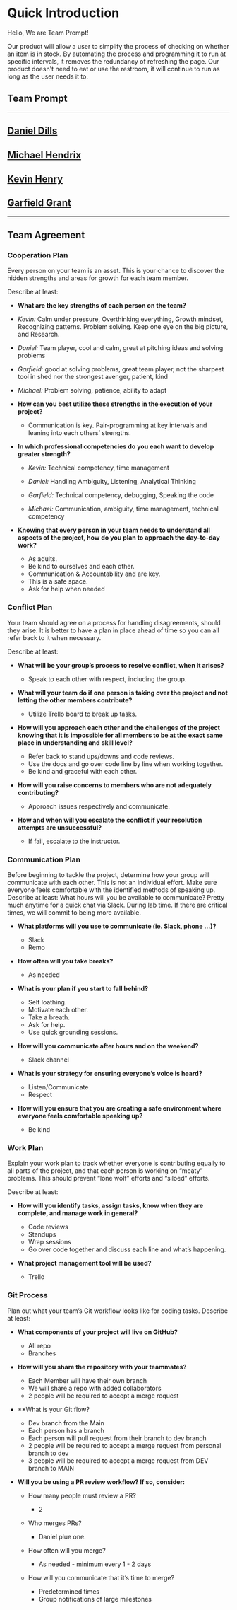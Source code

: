 # Quick Introduction

Hello, We are Team Prompt!

Our product will allow a user to simplify the process of checking on whether an item is in stock. By automating the process and programming it to run at specific intervals, it removes the redundancy of refreshing the page. Our product doesn't need to eat or use the restroom, it will continue to run as long as the user needs it to.

## Team Prompt

-------------

## [Daniel Dills](https://github.com/danieldills)

## [Michael Hendrix](https://github.com/mhendricks96)

## [Kevin Henry](https://github.com/kevinhenry)

## [Garfield Grant](https://github.com/Marleyman876)

-------------

## Team Agreement

### Cooperation Plan

Every person on your team is an asset. This is your chance to discover the hidden strengths and areas for growth for each team member.

Describe at least:

* **What are the key strengths of each person on the team?**

* *Kevin:* Calm under pressure, Overthinking everything, Growth mindset, Recognizing patterns. Problem solving. Keep one eye on the big picture, and Research.

* *Daniel:* Team player, cool and calm, great at pitching ideas and solving problems

* *Garfield:*  good at solving problems, great team player, not the sharpest tool in shed nor the strongest avenger, patient, kind

* *Michael:* Problem solving, patience, ability to adapt

* **How can you best utilize these strengths in the execution of your project?**

  * Communication is key. Pair-programming at key intervals and leaning into each others’ strengths.

* **In which professional competencies do you each want to develop greater strength?**

  * *Kevin:* Technical competency, time management

  * *Daniel:* Handling Ambiguity, Listening, Analytical Thinking

  * *Garfield:* Technical competency, debugging, Speaking the code

  * *Michael:* Communication, ambiguity, time management, technical competency

* **Knowing that every person in your team needs to understand all aspects of the project, how do you plan to approach the day-to-day work?**
  * As adults.
  * Be kind to ourselves and each other.
  * Communication & Accountability and are key.
  * This is a safe space.
  * Ask for help when needed 

### Conflict Plan

Your team should agree on a process for handling disagreements, should they arise. It is better to have a plan in place ahead of time so you can all refer back to it when necessary.

Describe at least:

* **What will be your group’s process to resolve conflict, when it arises?**

  * Speak to each other with respect, including the group.

* **What will your team do if one person is taking over the project and not letting the other members contribute?**

  * Utilize Trello board to break up tasks.

* **How will you approach each other and the challenges of the project knowing that it is impossible for all members to be at the exact same place in understanding and skill level?**

  * Refer back to stand ups/downs and code reviews.
  * Use the docs and go over code line by line when working together.
  * Be kind and graceful with each other.

* **How will you raise concerns to members who are not adequately contributing?**

  * Approach issues respectively and communicate.

* **How and when will you escalate the conflict if your resolution attempts are unsuccessful?**

  * If fail, escalate to the instructor.

### Communication Plan

Before beginning to tackle the project, determine how your group will communicate with each other. This is not an individual effort. Make sure everyone feels comfortable with the identified methods of speaking up.
Describe at least:
What hours will you be available to communicate? Pretty much anytime for a quick chat via Slack. During lab time. If there are critical times, we will commit to being more available.

* **What platforms will you use to communicate (ie. Slack, phone …)?**

  * Slack
  * Remo

* **How often will you take breaks?**

  * As needed

* **What is your plan if you start to fall behind?**

  * Self loathing.
  * Motivate each other.
  * Take a breath.
  * Ask for help.
  * Use quick grounding sessions.

* **How will you communicate after hours and on the weekend?**

  * Slack channel

* **What is your strategy for ensuring everyone’s voice is heard?**

  * Listen/Communicate
  * Respect

* **How will you ensure that you are creating a safe environment where everyone feels comfortable speaking up?**

  * Be kind

### Work Plan

Explain your work plan to track whether everyone is contributing equally to all parts of the project, and that each person is working on “meaty” problems. This should prevent “lone wolf” efforts and “siloed” efforts.

Describe at least:

* **How will you identify tasks, assign tasks, know when they are complete, and manage work in general?**
  * Code reviews
  * Standups
  * Wrap sessions
  * Go over code together and discuss each line and what’s happening.

* **What project management tool will be used?**
  * Trello

### Git Process

Plan out what your team’s Git workflow looks like for coding tasks.
Describe at least:

* **What components of your project will live on GitHub?**
  * All repo
  * Branches

* **How will you share the repository with your teammates?**
  * Each Member will have their own branch
  * We will share a repo with added collaborators
  * 2 people will be required to accept a merge request

* **What is your Git flow?
  * Dev branch from the Main
  * Each person has a  branch
  * Each person will pull request from their branch to dev branch
  * 2 people will be required to accept a merge request from personal branch to dev
  * 3 people will be required to accept a merge request from DEV branch to MAIN

* **Will you be using a PR review workflow? If so, consider:**
  * How many people must review a PR?
    * 2
  * Who merges PRs?
    * Daniel plue one.

  * How often will you merge?
    * As needed - minimum every 1 - 2 days
  * How will you communicate that it’s time to merge?
    * Predetermined times
    * Group notifications of large milestones
